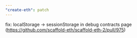 ```yaml
---
"create-eth": patch
---
```


fix: localStorage -> sessionStorage in debug contracts page (https://github.com/scaffold-eth/scaffold-eth-2/pull/975)
